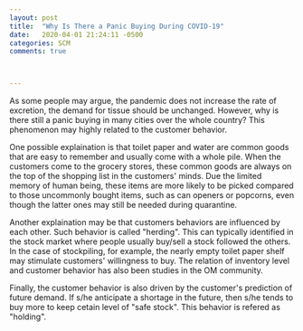 ```yaml
---
layout: post
title:  "Why Is There a Panic Buying During COVID-19"
date:   2020-04-01 21:24:11 -0500
categories: SCM 
comments: true



---
```


As some people may argue, the pandemic does not increase the rate of excretion, the demand for tissue should be unchanged. However, why is there still a panic buying in many cities over the whole country? This phenomenon may highly related to the customer behavior. 

One possible explaination is that toilet paper and water are common goods that are easy to remember and usually come with a whole pile. When the customers come to the grocery stores, these common goods are always on the top of the shopping list in the customers' minds. Due the limited memory of human being, these items are more likely to be picked compared to those uncommonly bought items, such as can openers or popcorns, even though the latter ones may still be needed during quarantine. 

Another explaination may be that customers behaviors are influenced by each other. Such behavior is called "herding". This can typically identified in the stock market where people usually buy/sell a stock followed the others. In the case of stockpiling, for example, the nearly empty toilet paper shelf may stimulate customers' willingness to buy. The relation of inventory level and customer behavior has also been studies in the OM community. 

Finally, the customer behavior is also driven by the customer's prediction of future demand. If s/he anticipate a shortage in the future, then s/he tends to buy more to keep cetain level of "safe stock". This behavior is refered as "holding". 